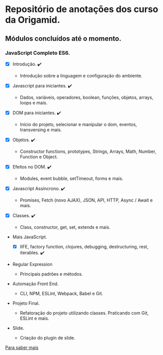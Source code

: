 # Repositório de anotações dos curso da Origamid.

## Módulos concluídos até o momento.

### JavaScript Completo ES6.

- [x] Introdução. :heavy_check_mark:

  - Introdução sobre a linguagem e configuração do ambiente.

- [x] Javascript para iniciantes. :heavy_check_mark:

  - Dados, variáveis, operadores, boolean, funções, objetos, arrays, loops e mais.

- [x] DOM para iniciantes. :heavy_check_mark:

  - Início do projeto, selecionar e manipular o dom, eventos, transversing e mais.

- [x] Objetos. :heavy_check_mark:

  - Constructor functions, prototypes, Strings, Arrays, Math, Number, Function e Object.

- [x] Efeitos no DOM. :heavy_check_mark:

  - Modules, event bubble, setTimeout, forms e mais.

- [x] Javascript Assíncrono. :heavy_check_mark:

  - Promises, Fetch (novo AJAX), JSON, API, HTTP, Async / Await e mais.

- [x] Classes. :heavy_check_mark:

  - Class, constructor, get, set, extends e mais.

- Mais JavaScript.

  - [x] IIFE, factory function, clojures, debugging, destructuring, rest, iterables. :heavy_check_mark:

- Regular Expression

  - Principais padrões e métodos.

- Automação Front End.

  - CLI, NPM, ESLint, Webpack, Babel e Git.

- Projeto Final.

  - Refatoração do projeto utilizando classes. Praticando com Git, ESLint e mais.

- Slide.

  - Criação do plugin de slide.

[Para saber mais](https://www.origamid.com/)
